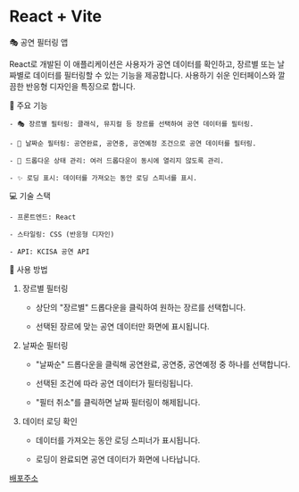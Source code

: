 # React + Vite

🎭 공연 필터링 앱

React로 개발된 이 애플리케이션은 사용자가 공연 데이터를 확인하고, 장르별 또는 날짜별로 데이터를 필터링할 수 있는 기능을 제공합니다. 사용하기 쉬운 인터페이스와 깔끔한 반응형 디자인을 특징으로 합니다.

🌟 주요 기능

    - 🎭 장르별 필터링: 클래식, 뮤지컬 등 장르를 선택하여 공연 데이터를 필터링.

    - 📅 날짜순 필터링: 공연완료, 공연중, 공연예정 조건으로 공연 데이터를 필터링.

    - 📜 드롭다운 상태 관리: 여러 드롭다운이 동시에 열리지 않도록 관리.

    - ✨ 로딩 표시: 데이터를 가져오는 동안 로딩 스피너를 표시.

💻 기술 스택

    - 프론트엔드: React

    - 스타일링: CSS (반응형 디자인)

    - API: KCISA 공연 API

📝 사용 방법

1. 장르별 필터링

   - 상단의 "장르별" 드롭다운을 클릭하여 원하는 장르를 선택합니다.

   - 선택된 장르에 맞는 공연 데이터만 화면에 표시됩니다.

2. 날짜순 필터링

   - "날짜순" 드롭다운을 클릭해 공연완료, 공연중, 공연예정 중 하나를 선택합니다.

   - 선택된 조건에 따라 공연 데이터가 필터링됩니다.

   - "필터 취소"를 클릭하면 날짜 필터링이 해제됩니다.

3. 데이터 로딩 확인

   - 데이터를 가져오는 동안 로딩 스피너가 표시됩니다.

   - 로딩이 완료되면 공연 데이터가 화면에 나타납니다.

[배포주소](https://portfolio-nahee23.netlify.app/)
